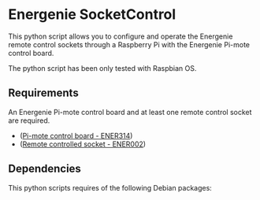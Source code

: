 Energenie SocketControl
=========

This python script allows you to configure and operate the Energenie remote control sockets through a Raspberry Pi with
the Energenie Pi-mote control board.

The python script has been only tested with Raspbian OS.

Requirements
------------

An Energenie Pi-mote control board and at least one remote control socket are required.
- ([Pi-mote control board - ENER314](https://energenie4u.co.uk/catalogue/product/ENER314))
- ([Remote controlled socket - ENER002](https://energenie4u.co.uk/catalogue/product/ENER002-2PI))

Dependencies
------------

This python scripts requires of the following Debian packages:


